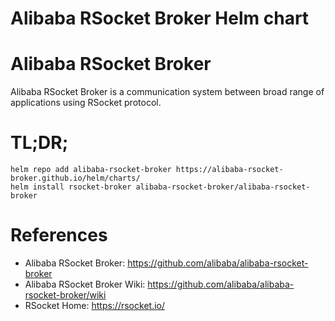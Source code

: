 Alibaba RSocket Broker Helm chart
=================================

# Alibaba RSocket Broker

Alibaba RSocket Broker is a communication system between broad range of applications using RSocket protocol.

# TL;DR;

```
helm repo add alibaba-rsocket-broker https://alibaba-rsocket-broker.github.io/helm/charts/
helm install rsocket-broker alibaba-rsocket-broker/alibaba-rsocket-broker
```

# References

* Alibaba RSocket Broker: https://github.com/alibaba/alibaba-rsocket-broker
* Alibaba RSocket Broker Wiki: https://github.com/alibaba/alibaba-rsocket-broker/wiki
* RSocket Home: https://rsocket.io/
